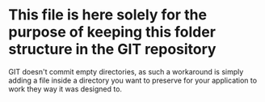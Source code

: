 # This file is here solely for the purpose of keeping this folder structure in the GIT repository

GIT doesn't commit empty directories, as such a workaround is simply adding a file inside a directory you want to preserve for your application to work they way it was designed to.
